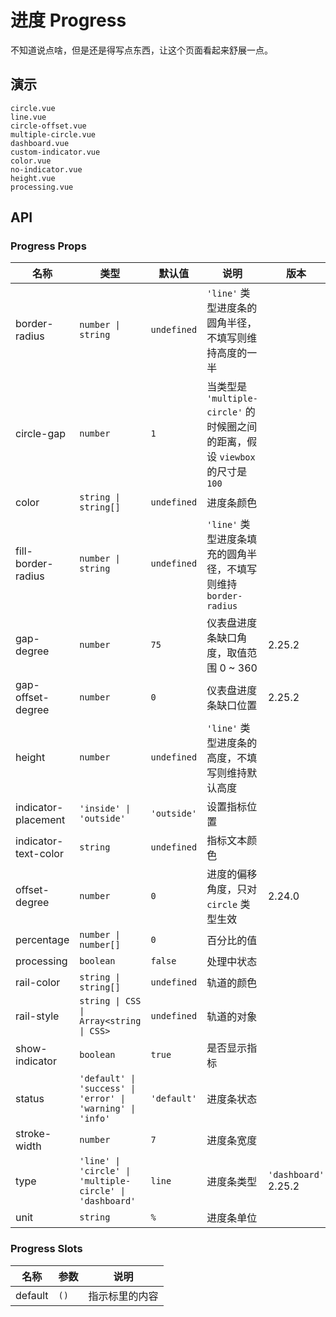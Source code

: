 # 进度 Progress

不知道说点啥，但是还是得写点东西，让这个页面看起来舒展一点。

## 演示

```demo
circle.vue
line.vue
circle-offset.vue
multiple-circle.vue
dashboard.vue
custom-indicator.vue
color.vue
no-indicator.vue
height.vue
processing.vue
```

## API

### Progress Props

| 名称 | 类型 | 默认值 | 说明 | 版本 |
| --- | --- | --- | --- | --- |
| border-radius | `number \| string` | `undefined` | `'line'` 类型进度条的圆角半径，不填写则维持高度的一半 |  |
| circle-gap | `number` | `1` | 当类型是 `'multiple-circle'` 的时候圈之间的距离，假设 `viewbox` 的尺寸是 `100` |  |
| color | `string \| string[]` | `undefined` | 进度条颜色 |  |
| fill-border-radius | `number \| string` | `undefined` | `'line'` 类型进度条填充的圆角半径，不填写则维持 `border-radius` |  |
| gap-degree | `number` | `75` | 仪表盘进度条缺口角度，取值范围 0 ~ 360 | 2.25.2 |
| gap-offset-degree | `number` | `0` | 仪表盘进度条缺口位置 | 2.25.2 |
| height | `number` | `undefined` | `'line'` 类型进度条的高度，不填写则维持默认高度 |  |
| indicator-placement | `'inside' \| 'outside'` | `'outside'` | 设置指标位置 |  |
| indicator-text-color | `string` | `undefined` | 指标文本颜色 |  |
| offset-degree | `number` | `0` | 进度的偏移角度，只对 `circle` 类型生效 | 2.24.0 |
| percentage | `number \| number[]` | `0` | 百分比的值 |  |
| processing | `boolean` | `false` | 处理中状态 |  |
| rail-color | `string \| string[]` | `undefined` | 轨道的颜色 |  |
| rail-style | `string \| CSS \| Array<string \| CSS>` | `undefined` | 轨道的对象 |  |
| show-indicator | `boolean` | `true` | 是否显示指标 |  |
| status | `'default' \| 'success' \| 'error' \| 'warning' \| 'info'` | `'default'` | 进度条状态 |  |
| stroke-width | `number` | `7` | 进度条宽度 |  |
| type | `'line' \| 'circle' \| 'multiple-circle' \| 'dashboard'` | `line` | 进度条类型 | `'dashboard'` 2.25.2 |
| unit | `string` | `%` | 进度条单位 |  |

### Progress Slots

| 名称    | 参数 | 说明           |
| ------- | ---- | -------------- |
| default | `()` | 指示标里的内容 |
